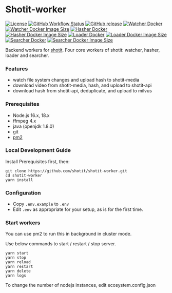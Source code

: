# Shotit-worker

[![License](https://img.shields.io/github/license/shotit/shotit-worker.svg?style=flat-square)](https://github.com/shotit/shotit-worker/blob/master/LICENSE)
[![GitHub Workflow Status](https://img.shields.io/github/actions/workflow/status/shotit/shotit-worker/docker-image.yml?branch=main&style=flat-square)](https://github.com/shotit/shotit-worker/actions)
[![GitHub release](https://img.shields.io/github/release/shotit/shotit-worker.svg)](https://github.com/shotit/shotit-worker/releases/latest)
[![Watcher Docker](https://img.shields.io/docker/pulls/lesliewong007/shotit-worker-watcher?style=flat-square)](https://hub.docker.com/r/lesliewong007/shotit-worker-watcher)
[![Watcher Docker Image Size](https://img.shields.io/docker/image-size/lesliewong007/shotit-worker-watcher/v0.9.16?style=flat-square)](https://hub.docker.com/r/lesliewong007/shotit-worker-watcher)
[![Hasher Docker](https://img.shields.io/docker/pulls/lesliewong007/shotit-worker-hasher?style=flat-square)](https://hub.docker.com/r/lesliewong007/shotit-worker-hasher)
[![Hasher Docker Image Size](https://img.shields.io/docker/image-size/lesliewong007/shotit-worker-hasher/v0.9.16?style=flat-square)](https://hub.docker.com/r/lesliewong007/shotit-worker-hasher)
[![Loader Docker](https://img.shields.io/docker/pulls/lesliewong007/shotit-worker-loader?style=flat-square)](https://hub.docker.com/r/lesliewong007/shotit-worker-loader)
[![Loader Docker Image Size](https://img.shields.io/docker/image-size/lesliewong007/shotit-worker-loader/v0.9.16?style=flat-square)](https://hub.docker.com/r/lesliewong007/shotit-worker-loader)
[![Searcher Docker](https://img.shields.io/docker/pulls/lesliewong007/shotit-worker-searcher?style=flat-square)](https://hub.docker.com/r/lesliewong007/shotit-worker-searcher)
[![Searcher Docker Image Size](https://img.shields.io/docker/image-size/lesliewong007/shotit-worker-searcher/v0.9.16?style=flat-square)](https://hub.docker.com/r/lesliewong007/shotit-worker-searcher)

Backend workers for [shotit](https://github.com/shotit/shotit). Four core workers of shotit: watcher, hasher, loader and searcher.

### Features

- watch file system changes and upload hash to shotit-media
- download video from shotit-media, hash, and upload to shotit-api
- download hash from shotit-api, deduplicate, and upload to milvus

### Prerequisites

- Node.js 16.x, 18.x
- ffmpeg 4.x
- java (openjdk 1.8.0)
- git
- [pm2](https://pm2.keymetrics.io/)

### Local Development Guide

Install Prerequisites first, then:

```
git clone https://github.com/shotit/shotit-worker.git
cd shotit-worker
yarn install
```

### Configuration

- Copy `.env.example` to `.env`
- Edit `.env` as appropriate for your setup, as is for the first time.

### Start workers

You can use pm2 to run this in background in cluster mode.

Use below commands to start / restart / stop server.

```
yarn start
yarn stop
yarn reload
yarn restart
yarn delete
yarn logs
```

To change the number of nodejs instances, edit ecosystem.config.json
